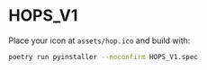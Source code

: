 # HOPS_V1

Place your icon at `assets/hop.ico` and build with:

```bash
poetry run pyinstaller --noconfirm HOPS_V1.spec
```
